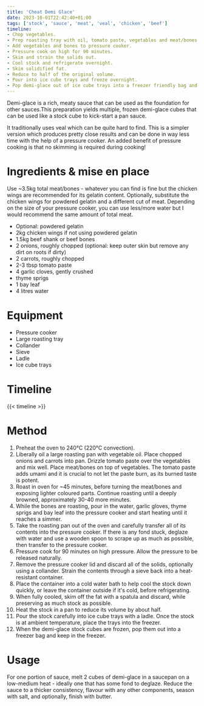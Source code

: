 ```yaml
---
title: 'Cheat Demi Glace'
date: 2023-10-01T22:42:40+01:00
tags: ['stock', 'sauce', 'meat', 'veal', 'chicken', 'beef']
timeline:
- Chop vegetables.
- Prep roasting tray with oil, tomato paste, vegetables and meat/bones. Start pressure cooker.
- Add vegetables and bones to pressure cooker.
- Pressure cook on high for 90 minutes.
- Skim and strain the solids out.
- Cool stock and refrigerate overnight.
- Skim solidified fat.
- Reduce to half of the original volume.
- Pour into ice cube trays and freeze overnight.
- Pop demi-glace out of ice cube trays into a freezer friendly bag and keep frozen.
---
```


Demi-glace is a rich, meaty sauce that can be used as the foundation for other sauces.This preparation yields multiple, frozen demi-glace cubes that can be used like a stock cube to kick-start a pan sauce.

It traditionally uses veal which can be quite hard to find. This is a simpler version which produces pretty close results and can be done in way less time with the help of a pressure cooker. An added benefit of pressure cooking is that no skimming is required during cooking!

# Ingredients & mise en place
Use ~3.5kg total meat/bones - whatever you can find is fine but the chicken wings are recommended for its gelatin content. Optionally, substitute the chicken wings for powdered gelatin and a different cut of meat. Depending on the size of your pressure cooker, you can use less/more water but I would recommend the same amount of total meat.
- Optional: powdered gelatin
- 2kg chicken wings if not using powdered gelatin
- 1.5kg beef shank or beef bones
- 2 onions, roughly chopped (optional: keep outer skin but remove any dirt on roots if dirty)
- 2 carrots, roughly chopped
- 2-3 tbsp tomato paste
- 4 garlic cloves, gently crushed
- thyme sprigs
- 1 bay leaf
- 4 litres water

# Equipment
- Pressure cooker
- Large roasting tray
- Collander
- Sieve
- Ladle
- Ice cube trays

# Timeline
{{< timeline >}}

# Method
1. Preheat the oven to 240°C (220°C convection).
2. Liberally oil a large roasting pan with vegetable oil. Place chopped onions and carrots into pan. Drizzle tomato paste over the vegetables and mix well. Place meat/bones on top of vegetables. The tomato paste adds umami and it is crucial to not let the paste burn, as its burned taste is potent.
3. Roast in oven for ~45 minutes, before turning the meat/bones and exposing lighter coloured parts. Continue roasting until a deeply browned, approximately 30-40 more minutes.
4. While the bones are roasting, pour in the water, garlic gloves, thyme sprigs and bay leaf into the pressure cooker and start heating until it reaches a simmer.
5. Take the roasting pan out of the oven and carefully transfer all of its contents into the pressure cooker. If there is any fond stuck, deglaze with water and use a wooden spoon to scrape up as much as possible, then transfer to the pressure cooker.
6. Pressure cook for 90 minutes on high pressure. Allow the pressure to be released naturally.
7. Remove the pressure cooker lid and discard all of the solids, optionally using a collander. Strain the contents through a sieve back into a heat-resistant container.
8. Place the container into a cold water bath to help cool the stock down quickly, or leave the container outside if it's cold, before refrigerating.
9. When fully cooled, skim off the fat with a spatula and discard, while preserving as much stock as possible.
10. Heat the stock in a pan to reduce its volume by about half.
11. Pour the stock carefully into ice cube trays with a ladle. Once the stock is at ambient temperature, place the trays into the freezer.
12. When the demi-glace stock cubes are frozen, pop them out into a freezer bag and keep in the freezer.

# Usage
For one portion of sauce, melt 2 cubes of demi-glace in a saucepan on a low-medium heat - ideally one that has some fond to deglaze. Reduce the sauce to a thicker consistency, flavour with any other components, season with salt, and optionally, finish with butter.
